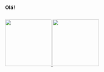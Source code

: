 ### Olá!

##

<div>
  <a href="https://github.com/victormorae">
  <img height="150em" src="https://github-readme-stats.vercel.app/api?username=victormorae&show_icons=true&theme=shadow_red&include_all_commits=true&count_private=true"/>
  <img height="150em" src="https://github-readme-stats.vercel.app/api/top-langs/?username=victormorae&layout=compact&langs_count=168&theme=shadow_red"/>
</div>

